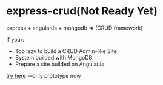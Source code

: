 # express-crud(Not Ready Yet)
express + angularJs + mongodb => (CRUD framework)

If your:
* Too lazy to build a CRUD Admin-like Site
* System builded with MongoDB
* Prepare a site builded on AngularJs

[try here](http://172.104.76.143:3333//admin) --only prototype now
